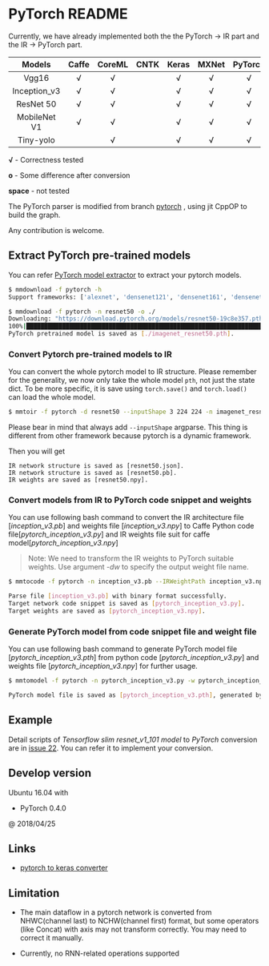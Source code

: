 # PyTorch README

Currently, we have already implemented both the the PyTorch -> IR part and the IR -> PyTorch part.

Models                   | Caffe | CoreML | CNTK | Keras | MXNet | PyTorch | TensorFlow| Onnx
:-----------------------:|:-----:|:------:|:----:|:-----:|:-----:|:-------:|:------:|:------:|
Vgg16                    |   √   |   √    |      |   √   |   √   |    √    | √       | √
Inception_v3             |   √   |   √    |      |   √   |   √   |    √    | √       | √
ResNet 50                |   √   |   √    |      |   √   |   √   |    √    | √       | √
MobileNet V1             |   √   |   √    |      |   √   |   √   |    √    | √       | √
Tiny-yolo                |       |   √    |      |   √   |   √   |    √    | √       | √

**√** - Correctness tested

**o** - Some difference after conversion

**space** - not tested


The PyTorch parser is modified from branch [pytorch](https://github.com/Microsoft/MMdnn/tree/pytorch) , using jit CppOP to build the graph.

Any contribution is welcome.

## Extract PyTorch pre-trained models

You can refer [PyTorch model extractor](https://github.com/Microsoft/MMdnn/blob/master/mmdnn/conversion/examples/pytorch/extractor.py) to extract your pytorch models.

```bash
$ mmdownload -f pytorch -h
Support frameworks: ['alexnet', 'densenet121', 'densenet161', 'densenet169', 'densenet201', 'inception_v3', 'resnet101', 'resnet152', 'resnet18', 'resnet34', 'resnet50', 'vgg11', 'vgg11_bn', 'vgg13', 'vgg13_bn', 'vgg16', 'vgg16_bn', 'vgg19', 'vgg19_bn']

$ mmdownload -f pytorch -n resnet50 -o ./
Downloading: "https://download.pytorch.org/models/resnet50-19c8e357.pth" to /home/ruzhang/.torch/models/resnet50-19c8e357.pth
100%|████████████████████████████████████████████████████████████████████████| 102502400/102502400 [00:06<00:00, 15858546.50it/s]
PyTorch pretrained model is saved as [./imagenet_resnet50.pth].

```

### Convert Pytorch pre-trained models to IR
You can convert the whole pytorch model to IR structure. Please remember for the generality, we now only take the whole model `pth`, not just the state dict. To be more specific, it is save using `torch.save()` and `torch.load()` can load the whole model.

```bash
$ mmtoir -f pytorch -d resnet50 --inputShape 3 224 224 -n imagenet_resnet50.pth --dstNodeName MMdnn_Output
```

Please bear in mind that always add `--inputShape` argparse. This thing is different from other framework because pytorch is a dynamic framework.

Then you will get
```
IR network structure is saved as [resnet50.json].
IR network structure is saved as [resnet50.pb].
IR weights are saved as [resnet50.npy].
```

### Convert models from IR to PyTorch code snippet and weights

You can use following bash command to convert the IR architecture file [*inception_v3.pb*] and weights file [*inception_v3.npy*] to Caffe Python code file[*pytorch_inception_v3.py*] and IR weights file suit for caffe model[*pytorch_inception_v3.npy*]

> Note: We need to transform the IR weights to PyTorch suitable weights. Use argument *-dw* to specify the output weight file name.

```bash
$ mmtocode -f pytorch -n inception_v3.pb --IRWeightPath inception_v3.npy --dstModelPath pytorch_inception_v3.py -dw pytorch_inception_v3.npy

Parse file [inception_v3.pb] with binary format successfully.
Target network code snippet is saved as [pytorch_inception_v3.py].
Target weights are saved as [pytorch_inception_v3.npy].
```

### Generate PyTorch model from code snippet file and weight file

You can use following bash command to generate PyTorch model file [*pytorch_inception_v3.pth*] from python code [*pytorch_inception_v3.py*] and weights file [*pytorch_inception_v3.npy*] for further usage.

```bash
$ mmtomodel -f pytorch -n pytorch_inception_v3.py -w pytorch_inception_v3.npy --dump pytorch_inception_v3.pth

PyTorch model file is saved as [pytorch_inception_v3.pth], generated by [pytorch_inception_v3.py] and [pytorch_inception_v3.npy].
```

## Example

Detail scripts of *Tensorflow slim resnet_v1_101 model* to *PyTorch* conversion are in [issue 22](https://github.com/Microsoft/MMdnn/issues/22). You can refer it to implement your conversion.

## Develop version

Ubuntu 16.04 with

- PyTorch 0.4.0

@ 2018/04/25

## Links

- [pytorch to keras converter](https://github.com/nerox8664/pytorch2keras)

## Limitation

- The main dataflow in a pytorch network is converted from NHWC(channel last) to NCHW(channel first) format, but some operators (like Concat) with axis may not transform correctly. You may need to correct it manually.

- Currently, no RNN-related operations supported
